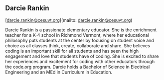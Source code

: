 ## Darcie Rankin

[darcie.rankin@cesuvt.org](mailto: darcie.rankin@cesuvt.org)

Darcie Rankin is a passionate elementary educator.  She is the enrichment teacher for a K-4 school in Richmond Vermont, where her educational philosophy puts students at the center by focusing on student voice and choice as all classes think, create, collaborate and share.  She believes coding is an important skill for all students and has seen the high engagement and love that students have of coding. She is excited to share her experiences and excitement for coding with other educators through the code.org program.  Darcie holds a Bachelor of Science in Electrical Engineering and an MEd in Curriculum in Education.
